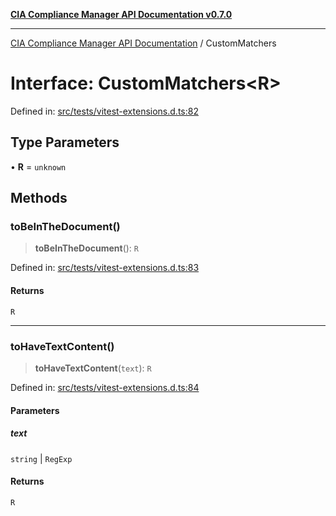 [**CIA Compliance Manager API Documentation v0.7.0**](../README.md)

***

[CIA Compliance Manager API Documentation](../globals.md) / CustomMatchers

# Interface: CustomMatchers\<R\>

Defined in: [src/tests/vitest-extensions.d.ts:82](https://github.com/Hack23/cia-compliance-manager/blob/main/src/tests/vitest-extensions.d.ts#L82)

## Type Parameters

• **R** = `unknown`

## Methods

### toBeInTheDocument()

> **toBeInTheDocument**(): `R`

Defined in: [src/tests/vitest-extensions.d.ts:83](https://github.com/Hack23/cia-compliance-manager/blob/main/src/tests/vitest-extensions.d.ts#L83)

#### Returns

`R`

***

### toHaveTextContent()

> **toHaveTextContent**(`text`): `R`

Defined in: [src/tests/vitest-extensions.d.ts:84](https://github.com/Hack23/cia-compliance-manager/blob/main/src/tests/vitest-extensions.d.ts#L84)

#### Parameters

##### text

`string` | `RegExp`

#### Returns

`R`
